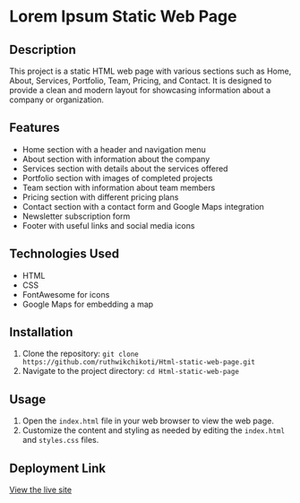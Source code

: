 # Lorem Ipsum Static Web Page

## Description

This project is a static HTML web page with various sections such as Home, About, Services, Portfolio, Team, Pricing, and Contact. It is designed to provide a clean and modern layout for showcasing information about a company or organization.

## Features

- Home section with a header and navigation menu
- About section with information about the company
- Services section with details about the services offered
- Portfolio section with images of completed projects
- Team section with information about team members
- Pricing section with different pricing plans
- Contact section with a contact form and Google Maps integration
- Newsletter subscription form
- Footer with useful links and social media icons

## Technologies Used

- HTML
- CSS
- FontAwesome for icons
- Google Maps for embedding a map

## Installation

1. Clone the repository: `git clone https://github.com/ruthwikchikoti/Html-static-web-page.git`
2. Navigate to the project directory: `cd Html-static-web-page`

## Usage

1. Open the `index.html` file in your web browser to view the web page.
2. Customize the content and styling as needed by editing the `index.html` and `styles.css` files.

## Deployment Link

[View the live site](https://ruthwikchikoti.github.io/Html-static-web-page/)
